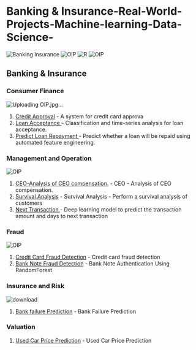 # Banking & Insurance-Real-World-Projects-Machine-learning-Data-Science-
![Banking   Insurance](https://github.com/mohansharma077/Banking-and-Insurance-Real-World-Projects/assets/104629829/1ed273ad-3db5-4c47-ac98-4d5f16195d86)
![OIP](https://github.com/mohansharma077/Banking-and-Insurance-Real-World-Projects/assets/104629829/d8671df0-41da-4614-b6e2-d753a335908d)
![R](https://github.com/mohansharma077/Banking-and-Insurance-Real-World-Projects/assets/104629829/8c317376-5af3-4403-b66d-0704f7c52610)
![OIP](https://github.com/mohansharma077/Banking-and-Insurance-Real-World-Projects/assets/104629829/b414d562-eec0-436c-acd2-dcc11474423f)





<h2>Banking & Insurance</h2>

<h3>Consumer Finance</h3>

![Uploading OIP.jpg…]()

1. [Credit Approval](https://github.com/mohansharma077/-Fraud-Detection-On-Credit-Card-Transactions) - A system for credit card approva<br/>
2. [Loan Acceptance ](https://github.com/mohansharma077/-Fraud-Detection-On-Credit-Card-Transactions) -  Classification and time-series analysis for loan acceptance.<br/>
3. [Predict Loan Repayment ](https://github.com/mohansharma077/-Fraud-Detection-On-Credit-Card-Transactions) -  Predict whether a loan will be repaid using automated feature engineering.<br/>



<h3>Management and Operation</h3>

![OIP](https://github.com/mohansharma077/Banking-and-Insurance-Real-World-Projects/assets/104629829/6f809fc6-72f5-4e39-9f46-4340a0deb33c)

1. [CEO-Analysis of CEO compensation.](https://github.com/mohansharma077/-Fraud-Detection-On-Credit-Card-Transactions) - CEO - Analysis of CEO compensation.<br/>
2. [Survival Analysis](https://github.com/mohansharma077/-Fraud-Detection-On-Credit-Card-Transactions) - Survival Analysis - Perform a survival analysis of customers<br/>
3. [Next Transaction ](https://github.com/mohansharma077/-Fraud-Detection-On-Credit-Card-Transactions) - Deep learning model to predict the transaction amount and days to next transaction<br/>


<h3>Fraud</h3>

![OIP](https://github.com/mohansharma077/Banking-and-Insurance-Real-World-Projects/assets/104629829/5608da9f-3788-4b1b-9346-69cea6d83bb8)


1. [Credit Card Fraud Detection](https://github.com/mohansharma077/-Fraud-Detection-On-Credit-Card-Transactions) - Credit card fraud detection<br/>
2. [Bank Note Fraud Detection](https://github.com/mohansharma077/Bank-Note-Fraud-Detection-using-Random-Forest-Classifier) -  Bank Note Authentication Using RandomForest<br/>


<h3>Insurance and Risk</h3>

![download](https://github.com/mohansharma077/Banking-and-Insurance-Real-World-Projects/assets/104629829/e0755a7a-6ab8-43d6-9ebc-7ee74a54a3c2)

1. [Bank failure Prediction](https://github.com/mohansharma077/Bank-Failure-Prediction/tree/main) - Bank Failure Prediction<br/>


<h3>Valuation</h3>

1. [Used Car Price Prediction](https://github.com/mohansharma077/Used-Car-Price-prediction-/tree/main) - Used Car Price Prediction 
